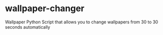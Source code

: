 # wallpaper-changer
Wallpaper Python Script that allows you to change wallpapers from 30 to 30 seconds automatically
